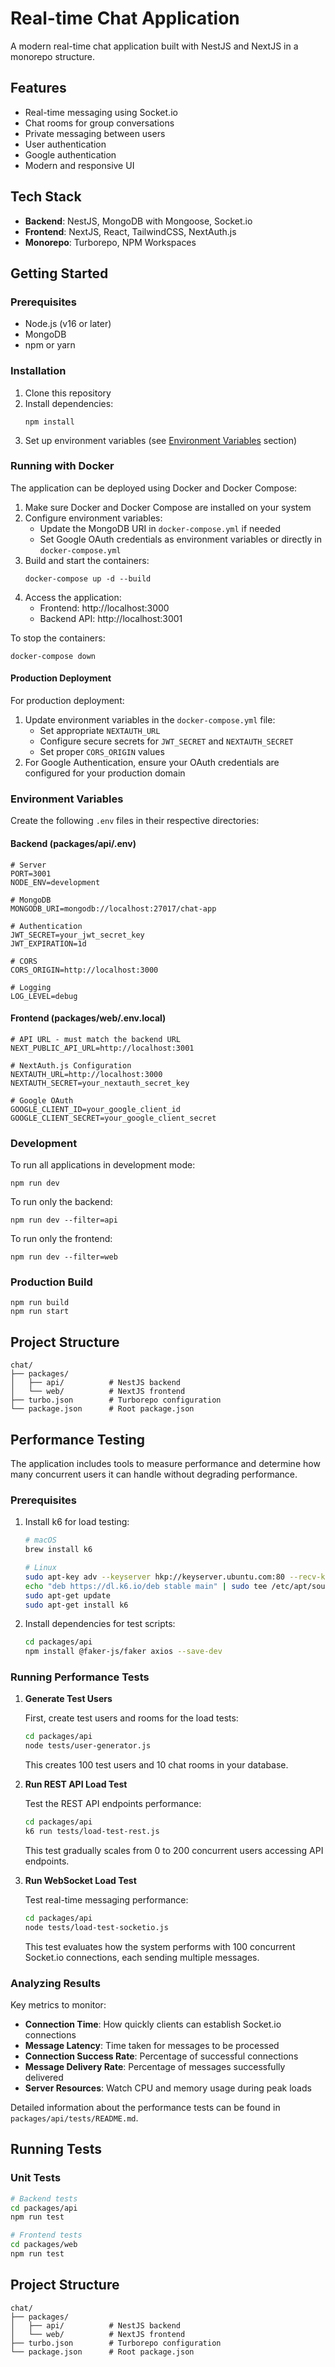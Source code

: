 # Real-time Chat Application

A modern real-time chat application built with NestJS and NextJS in a monorepo structure.

## Features

- Real-time messaging using Socket.io
- Chat rooms for group conversations
- Private messaging between users
- User authentication
- Google authentication
- Modern and responsive UI

## Tech Stack

- **Backend**: NestJS, MongoDB with Mongoose, Socket.io
- **Frontend**: NextJS, React, TailwindCSS, NextAuth.js
- **Monorepo**: Turborepo, NPM Workspaces

## Getting Started

### Prerequisites

- Node.js (v16 or later)
- MongoDB
- npm or yarn

### Installation

1. Clone this repository
2. Install dependencies:
   ```
   npm install
   ```
3. Set up environment variables (see [Environment Variables](#environment-variables) section)

### Running with Docker

The application can be deployed using Docker and Docker Compose:

1. Make sure Docker and Docker Compose are installed on your system
2. Configure environment variables:
   - Update the MongoDB URI in `docker-compose.yml` if needed
   - Set Google OAuth credentials as environment variables or directly in `docker-compose.yml`
3. Build and start the containers:
   ```
   docker-compose up -d --build
   ```
4. Access the application:
   - Frontend: http://localhost:3000
   - Backend API: http://localhost:3001

To stop the containers:
```
docker-compose down
```

#### Production Deployment

For production deployment:

1. Update environment variables in the `docker-compose.yml` file:
   - Set appropriate `NEXTAUTH_URL` 
   - Configure secure secrets for `JWT_SECRET` and `NEXTAUTH_SECRET`
   - Set proper `CORS_ORIGIN` values
2. For Google Authentication, ensure your OAuth credentials are configured for your production domain

### Environment Variables

Create the following `.env` files in their respective directories:

#### Backend (packages/api/.env)

```
# Server
PORT=3001
NODE_ENV=development

# MongoDB
MONGODB_URI=mongodb://localhost:27017/chat-app

# Authentication
JWT_SECRET=your_jwt_secret_key
JWT_EXPIRATION=1d

# CORS
CORS_ORIGIN=http://localhost:3000

# Logging
LOG_LEVEL=debug
```

#### Frontend (packages/web/.env.local)

```
# API URL - must match the backend URL
NEXT_PUBLIC_API_URL=http://localhost:3001

# NextAuth.js Configuration
NEXTAUTH_URL=http://localhost:3000
NEXTAUTH_SECRET=your_nextauth_secret_key

# Google OAuth
GOOGLE_CLIENT_ID=your_google_client_id
GOOGLE_CLIENT_SECRET=your_google_client_secret
```

### Development

To run all applications in development mode:

```
npm run dev
```

To run only the backend:

```
npm run dev --filter=api
```

To run only the frontend:

```
npm run dev --filter=web
```

### Production Build

```
npm run build
npm run start
```

## Project Structure

```
chat/
├── packages/
│   ├── api/          # NestJS backend
│   └── web/          # NextJS frontend
├── turbo.json        # Turborepo configuration
└── package.json      # Root package.json

```

## Performance Testing

The application includes tools to measure performance and determine how many concurrent users it can handle without degrading performance.

### Prerequisites

1. Install k6 for load testing:
   ```bash
   # macOS
   brew install k6
   
   # Linux
   sudo apt-key adv --keyserver hkp://keyserver.ubuntu.com:80 --recv-keys C5AD17C747E3415A3642D57D77C6C491D6AC1D69
   echo "deb https://dl.k6.io/deb stable main" | sudo tee /etc/apt/sources.list.d/k6.list
   sudo apt-get update
   sudo apt-get install k6
   ```

2. Install dependencies for test scripts:
   ```bash
   cd packages/api
   npm install @faker-js/faker axios --save-dev
   ```

### Running Performance Tests

1. **Generate Test Users**
   
   First, create test users and rooms for the load tests:
   ```bash
   cd packages/api
   node tests/user-generator.js
   ```
   This creates 100 test users and 10 chat rooms in your database.

2. **Run REST API Load Test**
   
   Test the REST API endpoints performance:
   ```bash
   cd packages/api
   k6 run tests/load-test-rest.js
   ```
   This test gradually scales from 0 to 200 concurrent users accessing API endpoints.

3. **Run WebSocket Load Test**
   
   Test real-time messaging performance:
   ```bash
   cd packages/api
   node tests/load-test-socketio.js
   ```
   This test evaluates how the system performs with 100 concurrent Socket.io connections, each sending multiple messages.

### Analyzing Results

Key metrics to monitor:
- **Connection Time**: How quickly clients can establish Socket.io connections
- **Message Latency**: Time taken for messages to be processed
- **Connection Success Rate**: Percentage of successful connections
- **Message Delivery Rate**: Percentage of messages successfully delivered
- **Server Resources**: Watch CPU and memory usage during peak loads

Detailed information about the performance tests can be found in `packages/api/tests/README.md`.

## Running Tests

### Unit Tests

```bash
# Backend tests
cd packages/api
npm run test

# Frontend tests
cd packages/web
npm run test
```

## Project Structure

```
chat/
├── packages/
│   ├── api/          # NestJS backend
│   └── web/          # NextJS frontend
├── turbo.json        # Turborepo configuration
└── package.json      # Root package.json
